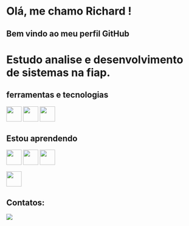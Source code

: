 # Olá, me chamo Richard ! 
## Bem vindo ao meu perfil GitHub 

# Estudo analise e desenvolvimento de sistemas na fiap.

## ferramentas e tecnologias 
<img src="https://cdn.jsdelivr.net/gh/devicons/devicon@latest/icons/html5/html5-original.svg" width="40" heigth="40"/>
<img src="https://cdn.jsdelivr.net/gh/devicons/devicon@latest/icons/css3/css3-original.svg"  width="40" heigth="40" />
<img src="https://cdn.jsdelivr.net/gh/devicons/devicon@latest/icons/javascript/javascript-original.svg"  width="40" heigth="40" />

## Estou aprendendo
<img src="https://cdn.jsdelivr.net/gh/devicons/devicon@latest/icons/react/react-original.svg"   width="40" heigth="40"/> <img src="https://cdn.jsdelivr.net/gh/devicons/devicon@latest/icons/typescript/typescript-original.svg"   width="40" heigth="40"/> <img src="https://cdn.jsdelivr.net/gh/devicons/devicon@latest/icons/java/java-original.svg"  width="40" heigth="40" />


<img src="https://cdn.jsdelivr.net/gh/devicons/devicon@latest/icons/nextjs/nextjs-original.svg"  width="40" heigth="40" />

## Contatos:

<div>
<a href="https://www.linkedin.com/in/richard-lopes-964a4b24a/" target="_blank"><img loading="lazy"src="https://img.shields.io/badge/-LinkedIn-%230077B5?style=for-the-badge&logo=linkedin&logoColor=white" target="_blank"></a>   
  
</div>
<!--
**RichardLopes1/Richardlopes1** is a ✨ _special_ ✨ repository because its `README.md` (this file) appears on your GitHub profile.

Here are some ideas to get you started:

- 🔭 I’m currently working on ...
- 🌱 I’m currently learning ...
- 👯 I’m looking to collaborate on ...
- 🤔 I’m looking for help with ...
- 💬 Ask me about ...
- 📫 How to reach me: ...
- 😄 Pronouns: ...
- ⚡ Fun fact: ...
-->
